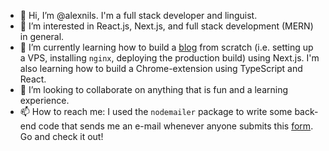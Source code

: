 - 👋 Hi, I’m @alexnils. I'm a full stack developer and linguist.
- 👀 I’m interested in React.js, Next.js, and full stack development (MERN) in general.
- 🌱 I’m currently learning how to build a [blog](https://alexnils.com) from scratch (i.e. setting up a VPS, installing `nginx`, deploying the production build) using Next.js. I'm also learning how to build a Chrome-extension using TypeScript and React.
- 💞️ I’m looking to collaborate on anything that is fun and a learning experience.
- 📫 How to reach me: I used the `nodemailer` package to write some back-end code that sends me an e-mail whenever anyone submits this [form](https://alexnils.com/contact). Go and check it out!

<!---
alexnils/alexnils is a ✨ special ✨ repository because its `README.md` (this file) appears on your GitHub profile.
You can click the Preview link to take a look at your changes.
--->
